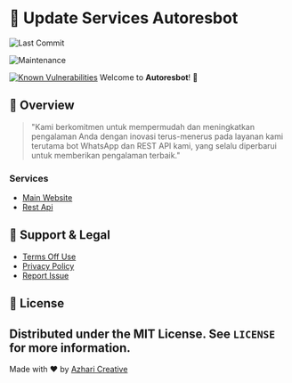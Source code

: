 # 🚀 Update Services Autoresbot

![Last Commit](https://img.shields.io/github/last-commit/autoresbot/update)

![Maintenance](https://img.shields.io/maintenance/yes/2024)

[![Known Vulnerabilities](https://snyk.io/test/github/autoresbot/update/badge.svg)](https://snyk.io/test/github/autoresbot/update)
Welcome to **Autoresbot**! 🌟

## 📖 Overview

> "Kami berkomitmen untuk mempermudah dan meningkatkan pengalaman Anda dengan inovasi terus-menerus pada layanan kami terutama bot WhatsApp dan REST API kami, yang selalu diperbarui untuk memberikan pengalaman terbaik."

### Services

- [Main Website](https://autoresbot.com/)
- [Rest Api](https://api.autoresbot.com/)

## 📝 Support & Legal

- [Terms Off Use](https://autoresbot.com/terms-of-use)
- [Privacy Policy](https://autoresbot.com/privacy-policy)
- [Report Issue](https://autoresbot.com/report-issue)

## 📄 License

## Distributed under the MIT License. See `LICENSE` for more information.

Made with ❤️ by [Azhari Creative](https://autoresbot.com/)
